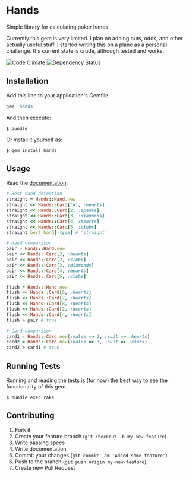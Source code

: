 # Hands

Simple library for calculating poker hands.

Currently this gem is very limited. I plan on adding outs, odds, and other actually useful stuff. I started writing this on a plane as a personal challenge. It's current state is crude, although tested and works.

[![Code Climate](https://codeclimate.com/badge.png)](https://codeclimate.com/github/soffes/hands) [![Dependency Status](https://gemnasium.com/soffes/hands.png)](https://gemnasium.com/soffes/hands)

## Installation

Add this line to your application's Gemfile:

``` ruby
gem 'hands'
```

And then execute:

    $ bundle

Or install it yourself as:

    $ gem install hands

## Usage

Read the [documentation](http://rubydoc.info/github/soffes/hands/frames/file/Readme.markdown).

``` ruby
# Best hand detection
straight = Hands::Hand.new
straight << Hands::Card['A', :hearts]
straight << Hands::Card[2, :spades]
straight << Hands::Card[3, :diamonds]
straight << Hands::Card[4, :hearts]
straight << Hands::Card[5, :clubs]
straight.best_hand[:type] # 'straight'

# Hand comparison
pair = Hands::Hand.new
pair << Hands::Card[2, :hearts]
pair << Hands::Card[2, :clubs]
pair << Hands::Card[3, :diamonds]
pair << Hands::Card[4, :hearts]
pair << Hands::Card[5, :clubs]

flush = Hands::Hand.new
flush << Hands::Card[6, :hearts]
flush << Hands::Card[7, :hearts]
flush << Hands::Card[8, :hearts]
flush << Hands::Card[2, :hearts]
flush << Hands::Card[4, :hearts]
flush > pair # true

# Card comparison
card1 = Hands::Card.new(:value => 2, :suit => :hearts)
card2 = Hands::Card.new(:value => 3, :suit => :clubs)
card2 > card1 # true
```

## Running Tests

Running and reading the tests is (for now) the best way to see the functionality of this gem.

```
$ bundle exec rake
```

## Contributing

1. Fork it
2. Create your feature branch (`git checkout -b my-new-feature`)
3. Write passing specs
4. Write documentation
5. Commit your changes (`git commit -am 'Added some feature'`)
6. Push to the branch (`git push origin my-new-feature`)
7. Create new Pull Request
